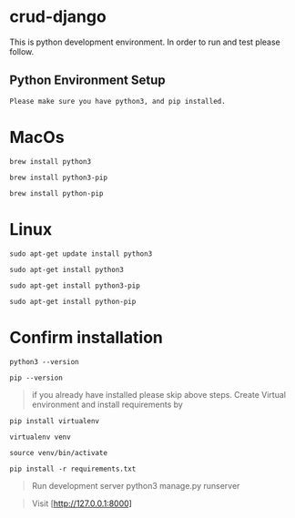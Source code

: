 # crud-django
This is python development environment. In order to run and test please follow.
## Python Environment Setup
`Please make sure you have python3, and pip installed.`

# MacOs

`brew install python3`

`brew install python3-pip`

`brew install python-pip`

# Linux

`sudo apt-get update install python3`

`sudo apt-get install python3`

`sudo apt-get install python3-pip`

`sudo apt-get install python-pip`

# Confirm installation

`python3 --version`

`pip --version`

>if you already have installed please skip above steps.
Create Virtual environment and install requirements by

`pip install virtualenv`

`virtualenv venv`

`source venv/bin/activate`

`pip install -r requirements.txt`

>Run development server python3 manage.py runserver

>Visit [http://127.0.0.1:8000]
